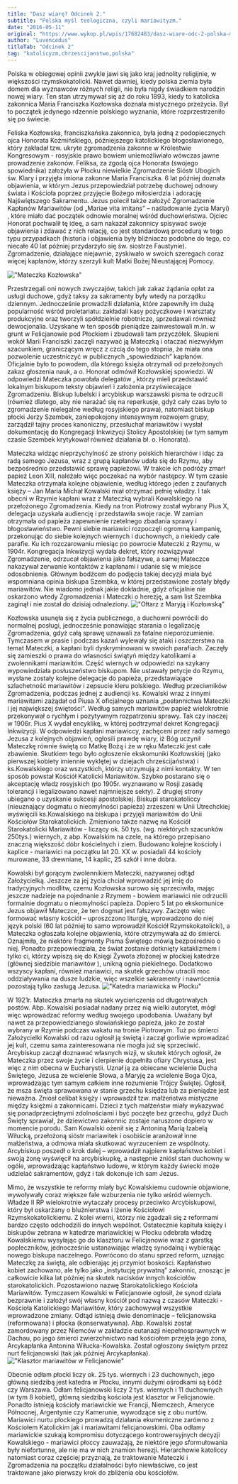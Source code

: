 ```yaml
---
title: "Dasz wiarę? Odcinek 2."
subtitle: "Polska myśl teologiczna, czyli mariawityzm."
date: "2016-05-11"
original: "https://www.wykop.pl/wpis/17682483/dasz-wiare-odc-2-polska-mysl-teologiczna-czyli-mar/"
author: "Luvencedus"
titleTab: "Odcinek 2"
tag: "katolicyzm,chrzescijanstwo,polska"
---
```


Polska w obiegowej opinii zwykle jawi się jako kraj jednolity religijnie, w większości rzymskokatolicki. Nawet dawniej, kiedy polska ziemia była domem dla wyznawców różnych religii, nie była nigdy świadkiem narodzin nowej wiary. Ten stan utrzymywał się aż do roku 1893, kiedy to katolicka zakonnica Maria Franciszka Kozłowska doznała mistycznego przeżycia. Był to początek jedynego rdzennie polskiego wyznania, które rozprzestrzeniło się po świecie.

Feliska Kozłowska, franciszkańska zakonnica, była jedną z podopiecznych ojca Honorata Koźmińskiego, późniejszego katolickiego błogosławionego, który zakładał tzw. ukryte zgromadzenia zakonne w Królestwie Kongresowym - rosyjskie prawo bowiem uniemożliwiało wówczas jawne prowadzenie zakonów. Feliksa, za zgodą ojca Honorata (swojego spowiednika) założyła w Płocku niewielkie Zgromadzenie Sióstr Ubogich św. Klary i przyjęła imiona zakonne Maria Franciszka. 6 lat później doznała objawienia, w którym Jezus przepowiedział potrzebę duchowej odnowy świata i Kościoła poprzez przyjęcie Bożego miłosierdzia i adorację Najświętszego Sakramentu. Jezus polecił także założyć Zgromadzenie Kapłanów Mariawitów (od „Mariae vita imitans” – naśladowanie życia Maryi) , które miało dać początek odnowie moralnej wśród duchowieństwa. Ojciec Honorat pochwalił tę ideę, a sam nakazał zakonnicy spisywać swoje objawienia i zdawać z nich relację, co jest standardową procedurą w tego typu przypadkach (historia i objawienia były bliźniaczo podobne do tego, co niecałe 40 lat później przydarzyło się św. siostrze Faustynie). Zgromadzenie, działające niejawnie, zyskiwało w swoich szeregach coraz więcej kapłanów, którzy szerzyli kult Matki Bożej Nieustającej Pomocy.

!["Mateczka Kozłowska"](../images/odc2/mateczka_kozlowska.jpg "Mateczka Kozłowska")

Przestrzegali oni nowych zwyczajów, takich jak zakaz żądania opłat za usługi duchowe, gdyż taksy za sakramenty były wtedy na porządku dziennym. Jednocześnie prowadzili działania, które zapewniły im dużą popularność wśród proletariatu: zakładali kasy pożyczkowe i warsztaty produkcyjne oraz tworzyli spółdzielnie robotnicze, sprzedawali również dewocjonalia. Uzyskane w ten sposób pieniądze zainwestowali m.in. w grunt w Felicjanowie pod Płockiem i zbudowali tam przyczółek. Skupieni wokół Marii Franciszki zaczęli nazywać ją Mateczką i otaczać niezwykłym szacunkiem, graniczącym wręcz z czcią do tego stopnia, że miała ona pozwolenie uczestniczyć w publicznych „spowiedziach” kapłanów. Oficjalnie było to powodem, dla którego księża otrzymali od przełożonych zakaz głoszenia nauk, a o. Honorat odmówił Kozłowskiej spowiedzi. W odpowiedzi Mateczka powołała delegatów , którzy mieli przedstawić lokalnym biskupom teksty objawień i założenia przyświecające Zgromadzeniu. Biskup lubelski i arcybiskup warszawski pisma te odrzucili (również dlatego, aby nie narażać się na reperkusje, gdyż cały czas było to zgromadzenie nielegalne według rosyjskiego prawa), natomiast biskup płocki Jerzy Szembek, zaniepokojony intensywnym rozwojem grupy, zarządził tajny proces kanoniczny, przesłuchał mariawitów i wysłał dokumentację do Kongregacji Inkwizycji Stolicy Apostolskiej (w tym samym czasie Szembek krytykował również działania bł. o. Honorata).

Mateczka widząc nieprzychylność ze strony polskich hierarchów i idąc za radą samego Jezusa, wraz z grupą kapłanów udała się do Rzymu, aby bezpośrednio przedstawić sprawę papieżowi. W trakcie ich podróży zmarł papież Leon XIII, należało więc poczekać na wybór następcy. W tym czasie Mateczka otrzymała kolejne objawienie, według którego jeden z zaufanych księży – Jan Maria Michał Kowalski miał otrzymać pełnię władzy. I tak obecni w Rzymie kapłani wraz z Mateczką wybrali Kowalskiego na przełożonego Zgromadzenia. Kiedy na tron Piotrowy został wybrany Pius X, delegacja uzyskała audiencję i przedstawiła swoje racje. W zamian otrzymała od papieża zapewnienie rzetelnego zbadania sprawy i błogosławieństwo. Pewni siebie mariawici rozpoczęli ogromną kampanię, przekonując do siebie kolejnych wiernych i duchownych, a niekiedy całe parafie. Ku ich rozczarowaniu miesiąc po powrocie Mateczki z Rzymu, w 1904r. Kongregacja Inkwizycji wydała dekret, który rozwiązywał Zgromadzenie, odrzucał objawienia jako fałszywe, a samej Mateczce nakazywał zerwanie kontaktów z kapłanami i udanie się w miejsce odosobnienia. Głównym bodźcem do podjęcia takiej decyzji miała być wspomniana opinia biskupa Szembka, w której przedstawione zostały błędy mariawitów. Nie wiadomo jednak jakie dokładnie, gdyż oficjalnie nie oskarżono wtedy Zgromadzenia i Mateczki o herezję, a sam list Szembka zaginął i nie został do dzisiaj odnaleziony.
!["Ołtarz z Maryją i Kozłowską"](../images/odc2/oltarz.jpg "Ołtarz z Maryją i Kozłowską")

Kozłowska usunęła się z życia publicznego, a duchowni powrócili do normalnej posługi, jednocześnie ponawiając starania o legalizację Zgromadzenia, gdyż całą sprawę uznawali za fatalne nieporozumienie. Tymczasem w prasie i podczas kazań wylewały się ataki i oszczerstwa na temat Mateczki, a kapłani byli dyskryminowani w swoich parafiach. Zaczęły się zamieszki o prawa do własności świątyń między katolikami a zwolennikami mariawitów. Część wiernych w odpowiedzi na szykany wypowiedziała posłuszeństwo biskupom. Nie ustawały petycje do Rzymu, wysłane zostały kolejne delegacje do papieża, przedstawiające szlachetność mariawitów i zepsucie kleru polskiego. Według przeciwników Zgromadzenia, podczas jednej z audiencji ks. Kowalski wraz z innymi mariawitami zażądał od Piusa X oficjalnego uznania „posłannictwa Mateczki i jej największej świętości”. Według samych mariawitów papież wielokrotnie przekonywał o rychłym i pozytywnym rozpatrzeniu sprawy. Tak czy inaczej w 1906r. Pius X wydał encyklikę, w której podtrzymał dekret Kongregacji Inkwizycji. W odpowiedzi kapłani mariawiccy, zachęceni przez rady samego Jezusa z kolejnych objawień, ogłosili prawdę wiary, iż Bóg uczynił Mateczkę równie świętą co Matkę Bożą i że w ręku Mateczki jest całe zbawienie. Skutkiem tego było ogłoszenie ekskomuniki Kozłowskiej (jako pierwszej kobiety imiennie wyklętej w dziejach chrześcijaństwa) i ks.Kowalskiego oraz wszystkich, którzy utrzymują z nimi kontakty. W ten sposób powstał Kościół Katolicki Mariawitów. Szybko postarano się o akceptację władz rosyjskich (po 1905r. wyznawano w Rosji zasadę tolerancji i legalizowano nawet najmniejsze sekty). Z drugiej strony ubiegano o uzyskanie sukcesji apostolskiej. Biskupi starokatoliccy (nieuznający dogmatu o nieomylności papieża) zrzeszeni w Unii Utrechckiej wyświęcili ks.Kowalskiego na biskupa i przyjęli mariawitów do Unii Kościołów Starokatolickich. Zmieniono także nazwę na Kościół Starokatolicki Mariawitów - liczący ok. 50 tys. (wg. niektórych szacunków 250tys.) wiernych, z abp. Kowalskim na czele, na którego przepisano znaczną większość dóbr kościelnych i ziem. Budowano kolejne kościoły i kaplice - mariawici na początku lat 20. XX w. posiadali 44 kościoły murowane, 33 drewniane, 14 kaplic, 25 szkół i inne dobra.

Kowalski był gorącym zwolennikiem Mateczki, nazywanej odtąd Założycielką. Jeszcze za jej życia chciał wprowadzić jej imię do tradycyjnych modlitw, czemu Kozłowska surowo się sprzeciwiła, mając jeszcze nadzieje na pojednanie z Rzymem - bowiem mariawici nie odrzucili formalnie dogmatu o nieomylności papieża. Dopiero 5 lat po ekskomunice Jezus objawił Mateczce, że ten dogmat jest fałszywy. Zaczęto więc formować własny kościół – uproszczono liturgię, wprowadzono do niej język polski (60 lat póżniej to samo wprowadził Kościół Rzymskokatolicki), a Mateczka ogłaszała kolejne objawienia, które otrzymywała aż do śmierci. Oznajmiła, że niektóre fragmenty Pisma Świętego mówią bezpośrednio o niej. Ponadto przepowiedziała, że świat zostanie dotknięty kataklizmem i tylko ci, którzy wpiszą się do Księgi Żywota złożonej w płockiej katedrze (głównej siedzibie mariawitów ), unikną ognia piekielnego. Dodatkowo wszyscy kapłani, również mariawici, na skutek grzechów utracili moc oddziaływania na dusze ludzkie, więc wszelkie sakramenty i nawrócenia pozostają tylko zasługą Jezusa.
!["Katedra mariawicka w Płocku"](../images/odc2/katedra.jpg "Katedra mariawicka w Płocku")

W 1921r. Mateczka zmarła na skutek wycieńczenia od długotrwałych postów. Abp. Kowalski posiadał nadany przez nią wielki autorytet, mógł więc wprowadzać reformy według swojego upodobania. Uważany był nawet za przepowiedzianego słowiańskiego papieża, jako że został wybrany w Rzymie podczas wakatu na tronie Piotrowym. Tuż po śmierci Założycielki Kowalski od razu ogłosił ją świętą i zaczął gorliwie wprowadzać jej kult, czemu sama zainteresowana nie mogła już się sprzeciwić. Arcybiskup zaczął doznawać własnych wizji, w skutek których ogłosił, że Mateczka przez swoje życie i cierpienie dopełniła ofiary Chrystusa, jest więc z nim obecna w Eucharystii. Uznał ją za obiecane wcielenie Ducha Świętego, Jezusa ze wcielenie Słowa, a Maryję za wcielenie Boga Ojca, wprowadzając tym samym całkiem inne rozumienie Trójcy Świętej. Ogłosił, że msza święta sprawowana w stanie grzechu księdza lub za pieniądze jest nieważna. Zniósł celibat księży i wprowadził tzw. małżeństwa mistyczne między księżmi a zakonnicami. Dzieci z tych małżeństw miały wykazywać się ponadprzeciętnymi zdolnościami i być poczęte bez grzechu, gdyż Duch Święty sprawiał, że dziewictwo zakonnic zostaje naruszone dopiero w momencie porodu. Sam Kowalski ożenił się z Antoniną Marią Izabelą Wiłucką, przełożoną sióstr mariawitek i osobiście aranżował inne małżeństwa, a odmowa miała skutkować wyrzuceniem ze wspólnoty. Arcybiskup poszedł o krok dalej – wprowadził najpierw kapłaństwo kobiet i swoją żonę wyświęcił na arcybiskupkę, a następnie zniósł stan duchowny w ogóle, wprowadzając kapłaństwo ludowe, w którym każdy świecki może udzielać sakramentów, gdyż i tak dokonuje ich sam Jezus.

Mimo, że wszystkie te reformy miały być Kowalskiemu cudownie objawione, wywoływały coraz większe fale wzburzenia nie tylko wśród wiernych. Władze II RP wielokrotnie wytaczały procesy przeciwko Arcybiskupowi, który był oskarżany o bluźnierstwa i lżenie Kościołowi Rzymskokatolickiemu. Z kolei wierni, którzy nie zgadzali się z reformami bardzo często odchodzili do innych wspólnot. Ostatecznie kapituła księży i biskupów zebrana w katedrze mariawickiej w Płocku odebrała władzę Kowalskiemu wysyłając go do klasztoru w Felicjanowie wraz z garstką popleczników, jednocześnie ustanawiając władzę synodalną i wybierając nowego biskupa naczelnego. Powrócono do stanu sprzed reform, uznając Mateczkę za świętą, ale odbierając jej przymiot boskości. Kapłaństwo kobiet zachowano, ale tylko jako „instytucję prywatną” zakonnic, znosząc je całkowicie kilka lat później na skutek nacisków innych kościołów starokatolickich. Pozostawiono nazwę Starokatolickiego Kościoła Mariawitów. Tymczasem Kowalski w Felicjanowie ogłosił, że synod działa bezprawnie i założył swój własny kościół pod nazwą z czasów Mateczki - Kościoła Katolickiego Mariawitów, który zachowywał wszystkie wprowadzone zmiany. Odtąd istnieją dwie denominacje – felicjanowska (reformowana) i płocka (konserwatywna). Abp. Kowalski został zamordowany przez Niemców w zakładzie eutanazji niepełnosprawnych w Dachau, po jego śmierci zwierzchnictwo nad kościołem przejęła jego żona, Arcykapłanka Antonina Wiłucka-Kowalska. Został ogłoszony świętym przez nurt felicjanowski (tak jak później Arcykapłanka).
!["Klasztor mariawitów w Felicjanowie"](../images/odc2/klasztor.jpg "Klasztor mariawitów w Felicjanowie")

Obecnie odłam płocki liczy ok. 25 tys. wiernych i 23 duchownych, jego główną siedzibą jest katedra w Płocku, innymi dużymi ośrodkami są Łódź czy Warszawa. Odłam felicjanowski liczy 2 tys. wiernych i 11 duchownych (w tym 8 kobiet), główną siedzibą kościoła jest klasztor w Felicjanowie. Ponadto istnieją kościoły mariawickie we Francji, Niemczech, Ameryce Północnej, Argentynie czy Kamerunie, wywodzące się z obu nurtów. Mariawici nurtu płockiego prowadzą działania ekumeniczne zarówno z Kościołem Katolickim jak i mariawitami felicjanowskimi. Oba odłamy mariawickie szukają kompromisu dotyczącego kontrowersyjnych decyzji Kowalskiego - mariawici płoccy zauważają, że niektóre jego sformułowania były niefortunne, ale nie ma w nich znamion herezji. Hierarchowie katoliccy natomiast coraz częściej przyznają, że traktowanie Mateczki i Zgromadzenia na początku działalności było niewłaściwe, co jest traktowane jako pierwszy krok do zbliżenia obu kościołów.